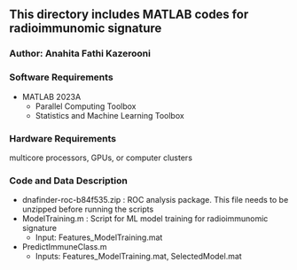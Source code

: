 ## This directory includes MATLAB codes for radioimmunomic signature
### Author: Anahita Fathi Kazerooni

### Software Requirements
- MATLAB 2023A
  - Parallel Computing Toolbox
  - Statistics and Machine Learning Toolbox

### Hardware Requirements
multicore processors, GPUs, or computer clusters


### Code and Data Description
- dnafinder-roc-b84f535.zip : ROC analysis package. This file needs to be unzipped before running the scripts
- ModelTraining.m : Script for ML model training for radioimmunomic signature
  - Input: Features_ModelTraining.mat
- PredictImmuneClass.m
  - Inputs: Features_ModelTraining.mat, SelectedModel.mat


